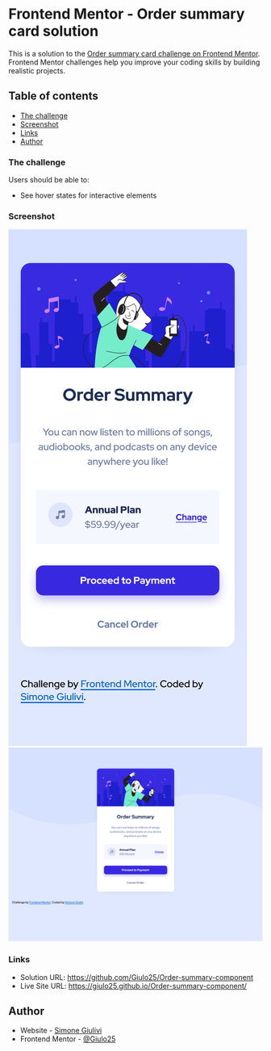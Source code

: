 # Frontend Mentor - Order summary card solution

This is a solution to the [Order summary card challenge on Frontend Mentor](https://www.frontendmentor.io/challenges/order-summary-component-QlPmajDUj). Frontend Mentor challenges help you improve your coding skills by building realistic projects.

## Table of contents

- [The challenge](#the-challenge)
- [Screenshot](#screenshot)
- [Links](#links)
- [Author](#author)

### The challenge

Users should be able to:

- See hover states for interactive elements

### Screenshot

![](./screenshot-mobile.png)
![](./screenshot-desktop.png)

### Links

- Solution URL: https://github.com/Giulo25/Order-summary-component
- Live Site URL: https://giulo25.github.io/Order-summary-component/

## Author

- Website - [Simone Giulivi](https://www.simonegiulivi.com)
- Frontend Mentor - [@Giulo25](https://www.frontendmentor.io/profile/giulo25)
